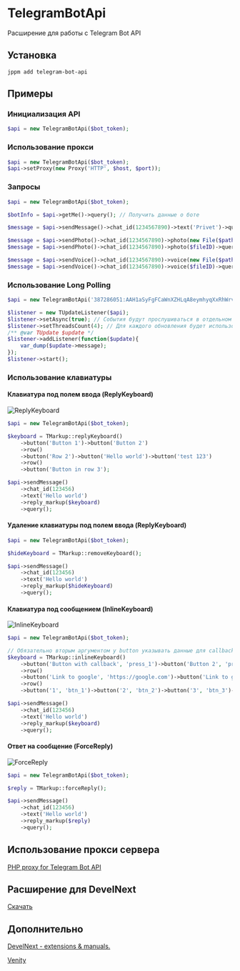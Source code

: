# TelegramBotApi
Расширение для работы с Telegram Bot API
## Установка
```
jppm add telegram-bot-api
```
## Примеры
### Инициализация API
```php
$api = new TelegramBotApi($bot_token);
```
### Использование прокси
```php
$api = new TelegramBotApi($bot_token);
$api->setProxy(new Proxy('HTTP', $host, $port));
```
### Запросы
```php
$api = new TelegramBotApi($bot_token);

$botInfo = $api->getMe()->query(); // Получить данные о боте

$message = $api->sendMessage()->chat_id(1234567890)->text('Privet')->query(); // Отправить текстовое сообщение

$message = $api->sendPhoto()->chat_id(1234567890)->photo(new File($path_to_photo))->query(); // Отправить фото
$message = $api->sendPhoto()->chat_id(1234567890)->photo($fileID)->query(); // Отправить фото по ID

$message = $api->sendVoice()->chat_id(1234567890)->voice(new File($path_to_voice))->query(); // Отправить аудио
$message = $api->sendVoice()->chat_id(1234567890)->voice($fileID)->query(); // Отправить аудио по ID
```
### Использование Long Polling
```php
$api = new TelegramBotApi('387286051:AAH1aSyFgFCaWnXZHLqA8eymhyqXxRhWrvM');

$listener = new TUpdateListener($api);
$listener->setAsync(true); // События будут прослушиваться в отдельном потоке
$listener->setThreadsCount(4); // Для каждого обновления будет использоваться отдельный поток
/** @var TUpdate $update */
$listener->addListener(function($update){
    var_dump($update->message);
});
$listener->start();
```
### Использование клавиатуры
#### Клавиатура под полем ввода (ReplyKeyboard)
![ReplyKeyboard](https://sun9-45.userapi.com/c205624/v205624150/12151/u119tArN_LE.jpg)
```php
$api = new TelegramBotApi($bot_token);

$keyboard = TMarkup::replyKeyboard()
    ->button('Button 1')->button('Button 2')
    ->row()
    ->button('Row 2')->button('Hello world')->button('test 123')
    ->row()
    ->button('Button in row 3');

$api->sendMessage()
	->chat_id(123456)
	->text('Hello world')
	->reply_markup($keyboard)
	->query();
```

#### Удаление клавиатуры под полем ввода (ReplyKeyboard)
```php
$api = new TelegramBotApi($bot_token);

$hideKeyboard = TMarkup::removeKeyboard();

$api->sendMessage()
	->chat_id(123456)
	->text('Hello world')
	->reply_markup($hideKeyboard)
	->query();
```

#### Клавиатура под сообщением (InlineKeyboard)
![InlineKeyboard](https://sun9-59.userapi.com/c205624/v205624829/11e6f/itNoz8qnyFE.jpg)
```php
$api = new TelegramBotApi($bot_token);

// Обязательно вторым аргументом у button указывать данные для callback_data или url-ссылку
$keyboard = TMarkup::inlineKeyboard()
    ->button('Button with callback', 'press_1')->button('Button 2', 'press_2')
    ->row()
    ->button('Link to google', 'https://google.com')->button('Link to git', 'http://github.com')
    ->row()
    ->button('1', 'btn_1')->button('2', 'btn_2')->button('3', 'btn_3')->button('4', 'btn_4')->button('5', 'btn_5')->button('6', 'btn_6')->button('7', 'btn_7')->button('8', 'btn_8');

$api->sendMessage()
	->chat_id(123456)
	->text('Hello world')
	->reply_markup($keyboard)
	->query();
```

#### Ответ на сообщение (ForceReply)
![ForceReply](https://sun9-23.userapi.com/c205624/v205624829/11e98/pyW0VWHtPJ0.jpg)
```php
$api = new TelegramBotApi($bot_token);

$reply = TMarkup::forceReply();

$api->sendMessage()
	->chat_id(123456)
	->text('Hello world')
	->reply_markup($reply)
	->query();
```

## Использование прокси сервера
[PHP proxy for Telegram Bot API](https://github.com/TsSaltan/Telegram-bot-api-php-proxy)

## Расширение для DevelNext
[Скачать](https://github.com/broelik/jphp-telegram-bot-api/releases/latest)

## Дополнительно

[DevelNext - extensions & manuals.](https://vk.com/dn_extension)

[Venity](https://vk.com/venity)